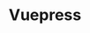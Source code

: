 ---
title: "Vuepress"
meta_title: "Vuepress Themes | A Curated Directory Of Free Vuepress Themes"
meta_description: "A curated directory of best free Vuepress themes created by independent web designers & developers that are open source, MIT licensed & available for free to download."
icon: images/icons/vuepress.svg
official_url: https://vuepress.vuejs.org/
github_path: vuejs/vuepress
twitter_username: vuepress
license: MIT
license_url: "https://github.com/vuejs/vuepress/blob/master/LICENSE"
language: JavaScript
taxonomy: ssg
url: /vuepress-themes
short_description: "Vuepress is a Minimalistic Vue-powered static site generator. Each page generated by VuePress has its own pre-rendered static HTML, providing great loading performance and is SEO-friendly. "
promotion:
  enable: true
  title: "Stay up to date with Jamstack resources & news"
  mailchimp_form_action: "#"
  button_label: "Subscribe"
---